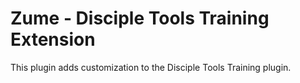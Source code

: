 # Zume - Disciple Tools Training Extension
This plugin adds customization to the Disciple Tools Training plugin.


